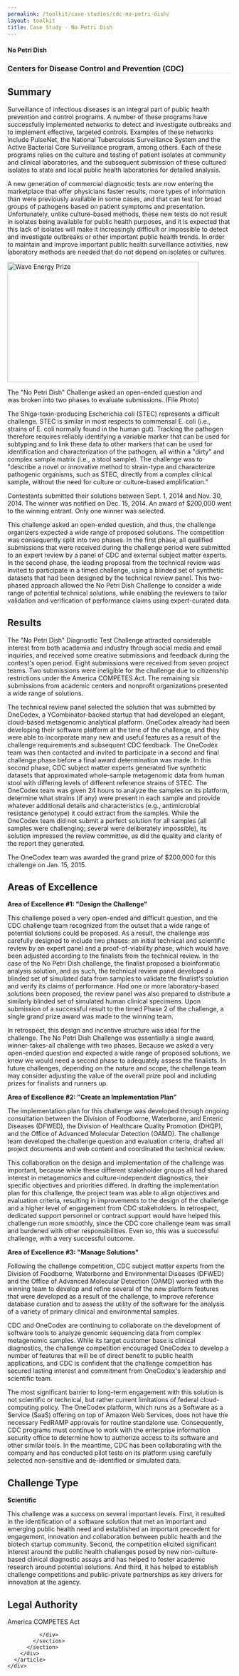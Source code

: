 ```yaml
---
permalink: /toolkit/case-studies/cdc-no-petri-dish/
layout: toolkit
title: Case Study - No Petri Dish
---
```

<div class="grid-container padding-bottom-5">
  <div id="page-wrap">
    <div class="usa-grid">
      <article class="portfolio-article usa-prose usa-grid-full" id="9335" itemscope="" itemtype="http://schema.org/CreativeWork">
        <div class="portfolio-item-content">
          <figure class="media-wrap usa-grid-full">
          </figure>
          <section class="article-body-wrap usa-prose desktop:grid-col-9">
            <section class="portfolio-detail-description">
              <div class="body-text clearfix" itemprop="description">
                <h1>No Petri Dish</h1>
                <h3 style="border-bottom: 1px solid #e4e4e4;">Centers for Disease Control and Prevention (CDC)</h3>
                <h2>Summary</h2>
                <p>Surveillance of infectious diseases is an integral part of public health prevention and control programs.  A number of these programs have successfully implemented networks to detect and investigate outbreaks and to implement effective, targeted controls.  Examples of these networks include PulseNet, the National Tuberculosis Surveillance System and the Active Bacterial Core Surveillance program, among others. Each of these programs relies on the culture and testing of patient isolates at community and clinical laboratories, and the subsequent submission of these cultured isolates to state and local public health laboratories for detailed analysis.</p>
                <p>A new generation of commercial diagnostic tests are now entering the marketplace that offer physicians faster results, more types of information than were previously available in some cases, and that can test for broad groups of pathogens based on patient symptoms and presentation.  Unfortunately, unlike culture-based methods, these new tests do not result in isolates being available for public health purposes, and it is expected that this lack of isolates will make it increasingly difficult or impossible to detect and investigate outbreaks or other important public health trends.  In order to maintain and improve important public health surveillance activities, new laboratory methods are needed that do not depend on isolates or cultures.</p>
                <!--Feature Image-->
                <div class="wp-caption alignleft" style="max-width: 460px">
                  <a href="{{ site.baseurl }}/assets/images/toolkit/case-studies/no-petri-dish-case-study-e1474487034657.jpg">
                    <img class="wp-image-9360" src="{{ site.baseurl }}/assets/images/toolkit/case-studies/no-petri-dish-case-study-e1474487034657.jpg" alt="Wave Energy Prize" sizes="(max-width: 450) 100vw, 450" width="430" height="270" />
                  </a>
                  <p class="wp-caption-text margin-top-0">The "No Petri Dish" Challenge asked an open-ended question and was broken into two phases to evaluate submissions. (File Photo)</p>
                  <!-- <p class="wp-caption-text">Hidden Signals Challenge Logo</p> -->
                </div>
                <p>The Shiga-toxin-producing Escherichia coli (STEC) represents a difficult challenge.  STEC is similar in most respects to commensal E. coli (i.e., strains of E. coli normally found in the human gut).  Tracking the pathogen therefore requires reliably identifying a variable marker that can be used for subtyping and to link these data to other markers that can be used for identification and characterization of the pathogen, all within a "dirty" and complex sample matrix (i.e., a stool sample).  The challenge was to "describe a novel or innovative method to strain-type and characterize pathogenic organisms, such as STEC, directly from a complex clinical sample, without the need for culture or culture-based amplification."</p>
                <p>Contestants submitted their solutions between Sept. 1, 2014 and Nov. 30, 2014. The winner was notified on Dec. 15, 2014. An award of $200,000 went to the winning entrant. Only one winner was selected.</p>
                <p>This challenge asked an open-ended question, and thus, the challenge organizers expected a wide range of proposed solutions. The competition was consequently split into two phases. In the first phase, all qualified submissions that were received during the challenge period were submitted to an expert review by a panel of CDC and external subject matter experts.  In the second phase, the leading proposal from the technical review was invited to participate in a timed challenge, using a blinded set of synthetic datasets that had been designed by the technical review panel. This two-phased approach allowed the No Petri Dish Challenge to consider a wide range of potential technical solutions, while enabling the reviewers to tailor validation and verification of performance claims using expert-curated data.</p>
                <h2>Results</h2>
                <p>The "No Petri Dish" Diagnostic Test Challenge attracted considerable interest from both academia and industry through social media and email inquiries, and received some creative submissions and feedback during the contest's open period. Eight submissions were received from seven project teams.  Two submissions were ineligible for the challenge due to citizenship restrictions under the America COMPETES Act.  The remaining six submissions from academic centers and nonprofit organizations presented a wide range of solutions.</p>
                <p>The technical review panel selected the solution that was submitted by OneCodex, a YCombinator-backed startup that had developed an elegant, cloud-based metagenomic analytical platform.  OneCodex already had been developing their software platform at the time of the challenge, and they were able to incorporate many new and useful features as a result of the challenge requirements and subsequent CDC feedback.  The OneCodex team was then contacted and invited to participate in a second and final challenge phase before a final award determination was made.  In this second phase, CDC subject matter experts generated five synthetic datasets that approximated whole-sample metagenomic data  from human stool with differing levels of different reference strains of STEC.  The OneCodex team was given 24 hours to analyze the samples on its platform, determine what strains (if any) were present in each sample and provide whatever additional details and characteristics (e.g., antimicrobial resistance genotype) it could extract from the samples. While the OneCodex team did not submit a perfect solution for all samples (all samples were challenging; several were deliberately impossible), its solution impressed the review committee, as did the quality and clarity of the report they generated.</p>
                <p>The OneCodex team was awarded the grand prize of $200,000 for this challenge on Jan. 15, 2015.</p>
                <h2>Areas of Excellence</h2>
                <p><strong>Area of Excellence #1: "Design the Challenge"</strong></p>
                <p>This challenge posed a very open-ended and difficult question, and the CDC challenge team recognized from the outset that a wide range of potential solutions could be proposed.  As a result, the challenge was carefully designed to include two phases: an initial technical and scientific review by an expert panel and a proof-of-viability phase, which would have been adjusted according to the finalists from the technical review.  In the case of the No Petri Dish challenge, the finalist proposed a bioinformatic analysis solution, and as such, the technical review panel developed a blinded set of simulated data from samples to validate the finalist's solution and verify its claims of performance.  Had one or more laboratory-based solutions been proposed, the review panel was also prepared to distribute a similarly blinded set of simulated human clinical specimens.  Upon submission of a successful result to the timed Phase 2 of the challenge, a single grand prize award was made to the winning team.</p>
                <p>In retrospect, this design and incentive structure was ideal for the challenge. The No Petri Dish Challenge was essentially a single award, winner-takes-all challenge with two phases.  Because we asked a very open-ended question and expected a wide range of proposed solutions, we knew we would need a second phase to adequately assess the finalists.  In future challenges, depending on the nature and scope, the challenge team may consider adjusting the value of the overall prize pool and including prizes for finalists and runners up.</p>
                <p><b>Area of Excellence #2: "Create an Implementation Plan"</b></p>
                <p>The implementation plan for this challenge was developed through ongoing consultation between the Division of Foodborne, Waterborne, and Enteric Diseases (DFWED), the Division of Healthcare Quality Promotion (DHQP), and the Office of Advanced Molecular Detection (OAMD).  The challenge team developed the challenge question and evaluation criteria, drafted all project documents and web content and coordinated the technical review.</p>
                <p>This collaboration on the design and implementation of the challenge was important, because while these different stakeholder groups all had shared interest in metagenomics and culture-independent diagnostics, their specific objectives and priorities differed.  In drafting the implementation plan for this challenge, the project team was able to align objectives and evaluation criteria, resulting in improvements to the design of the challenge and a higher level of engagement from CDC stakeholders. In retrospect, dedicated support personnel or contract support would have helped this challenge run more smoothly, since the CDC core challenge team was small and burdened with other responsibilities.  Even so, this was a successful challenge, with a very successful outcome.</p>
                <p><b>Area of Excellence #3: "Manage Solutions"</b></p>
                <p>Following the challenge competition, CDC subject matter experts from the Division of Foodborne, Waterborne and Environmental Diseases (DFWED) and the Office of Advanced Molecular Detection (OAMD) worked with the winning team to develop and refine several of the new platform features that were developed as a result of the challenge, to improve reference database curation and to assess the utility of the software for the analysis of a variety of primary clinical and environmental samples.</p>
                <p>CDC and OneCodex are continuing to collaborate on the development of software tools to analyze genomic sequencing data from complex metagenomic samples.  While its target customer base is clinical diagnostics, the challenge competition encouraged OneCodex to develop a number of features that will be of direct benefit to public health applications, and CDC is confident that the challenge competition has secured lasting interest and commitment from OneCodex's leadership and scientific team.</p>
                <p>The most significant barrier to long-term engagement with this solution is not scientific or technical, but rather current limitations of federal cloud-computing policy.  The OneCodex platform, which runs as a Software as a Service (SaaS) offering on top of Amazon Web Services, does not have the necessary FedRAMP approvals for routine standalone use.  Consequently, CDC programs must continue to work with the enterprise information security office to determine how to authorize access to its software and other similar tools.  In the meantime, CDC has been collaborating with the company and has conducted pilot tests on its platform using carefully selected non-sensitive and de-identified or simulated data.</p>
                <h2>Challenge Type</h2>
                <p><b>Scientific</b></p>
                <p>This challenge was a success on several important levels. First, it resulted in the identification of a software solution that met an important and emerging public health need and established an important precedent for engagement, innovation and collaboration between public health and the biotech startup community.  Second, the competition elicited significant interest around the public health challenges posed by new non-culture-based clinical diagnostic assays and has helped to foster academic research around potential solutions.  And third, it has helped to establish challenge competitions and public-private partnerships as key drivers for innovation at the agency.</p>
                <h2>Legal Authority</h2>
                <p>America COMPETES Act</p>
                
                
              </div>
            </section>
          </section>
        </div>
      </article>
    </div>
  </div>
</div>
